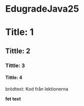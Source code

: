 # EdugradeJava25

# Title: 1

## Tittle: 2

### Tittle: 3

#### Tittle: 4

brödtext: Kod från lektionerna

__fet text__